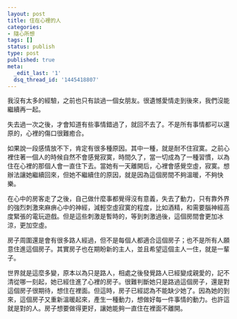 ```yaml
---
layout: post
title: 住在心裡的人
categories:
- 隨心所想
tags: []
status: publish
type: post
published: true
meta:
  _edit_last: '1'
  dsq_thread_id: '1445418807'
---
```

我沒有太多的經驗，之前也只有談過一個女朋友。很遺憾愛情走到後來，我們沒能繼續再一起。

失去過一次之後，才會知道有些事情錯過了，就回不去了。不是所有事情都可以還原的，心裡的傷口很難癒合。

如果說一段感情放不下，肯定有很多種原因。其中一種，就是耐不住寂寞。之前心裡住著一個人的時候自然不會感覺寂寞，時間久了，當一切成為了一種習慣，以為住在心裡的那個人會一直住下去。當她有一天離開后，心裡會感覺空虛，寂寞。想辦法讓她繼續回來，但她不繼續住的原因，就是因為這個房間不夠溫暖，不夠快樂。

在心中的房客走了之後，自己做什麼事都覺得沒有意義，失去了動力，只有靠外界的強烈刺激來麻痹心中的神經，減輕空虛寂寞的程度，比如酒精，和需要腦神經高度緊張的電玩遊戲。但是這些刺激是暫時的，等到刺激過後，這個房間會更加冰涼，更加空虛。

房子周圍還是會有很多路人經過，但不是每個人都適合這個房子；也不是所有人願意住進這個房子。其實房子也在期盼新的主人，並且希望這個主人一住，就是一輩子。

世界就是這麼多變，原本以為只是路人，相處之後發覺路人已經變成親愛的，記不清從哪一刻起，她已經住進了心裡的房子。很難判斷她只是路過這個房子，還是對這個房子很期待，想住在裡面。但這時，房子已經認為不能缺少她了。因為她的到來，這個房子又重新溫暖起來，產生一種動力，想做好每一件事情的動力。也許這就是對的人。房子想要做得更好，讓她能夠一直住在裡面不離開。
